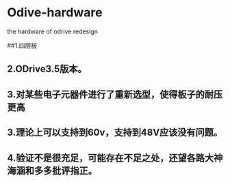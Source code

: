 # Odive-hardware
the hardware of odrive redesign 


##1.四层板 
## 2.ODrive3.5版本。 
## 3.对某些电子元器件进行了重新选型，使得板子的耐压更高
## 3.理论上可以支持到60v，支持到48V应该没有问题。 
## 4.验证不是很充足，可能存在不足之处，还望各路大神海涵和多多批评指正。
